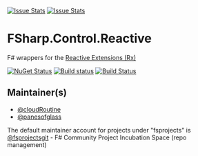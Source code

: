 [![Issue Stats](http://issuestats.com/github/fsprojects/FSharp.Control.Reactive/badge/issue)](http://issuestats.com/github/fsprojects/FSharp.Control.Reactive)
[![Issue Stats](http://issuestats.com/github/fsprojects/FSharp.Control.Reactive/badge/pr)](http://issuestats.com/github/fsprojects/FSharp.Control.Reactive)

# FSharp.Control.Reactive

F# wrappers for the [Reactive Extensions (Rx)](http://msdn.microsoft.com/en-us/data/gg577609.aspx)

[![NuGet Status](http://img.shields.io/nuget/v/FSharp.Control.Reactive.svg?style=flat)](https://www.nuget.org/packages/FSharp.Control.Reactive/)
[![Build status](https://ci.appveyor.com/api/projects/status/12euia5l32c7prk7/branch/master)](https://ci.appveyor.com/project/panesofglass/fsharp-control-reactive/branch/master)
[![Build Status](https://travis-ci.org/fsprojects/FSharp.Control.Reactive.svg?branch=master)](https://travis-ci.org/fsprojects/FSharp.Control.Reactive)

## Maintainer(s)

- [@cloudRoutine](https://github.com/cloudRoutine)
- [@panesofglass](https://github.com/panesofglass)

The default maintainer account for projects under "fsprojects" is [@fsprojectsgit](https://github.com/fsprojectsgit) - F# Community Project Incubation Space (repo management)
